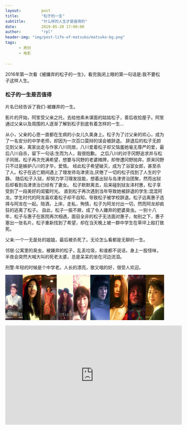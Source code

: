 ```yaml
---
layout:         post
title:          "松子的一生"
subtitle:       "什么样的人生才是值得的"
date:           2019-05-20 17:00:00
author:         "rpl"
header-img: "img/post-life-of-matsuko/matsuko-bg.png" 
tags:
      - 原创
      - 电影

---
```


2016年第一次看《被嫌弃的松子的一生》，看完我闭上眼的第一句话是:我不要松子这样人生。
###  松子的一生是否值得
片名已经告诉了我们-被嫌弃的一生。

影片的开始，阿笙受父亲之托，去给他素未谋面的姑姑松子，善后收拾屋子。阿笙通过父亲以及周围的人逐渐了解到松子到底有着怎样的一生...

从小，父亲的心思一直都在生病的小女儿久美身上。松子为了讨父亲的欢心，成为了一名安分的中学老师，却因为一次百口莫辩的误会被辞退。
辞退后的松子无颜见到父亲，离家出走与作家八川同居，八川爱着松子却又恼羞她毫无尊严的爱，最后八川自杀，留下一句话:生而为人，我很抱歉。
之后八川的对手冈野追求并与松子同居。松子再次充满希望，想要与冈野的老婆摊牌，却惨遭冈野抛弃。原来冈野只不过是嫉妒八川的才华，爱情。
经此松子希望破灭，成为了浴室女郎，甚至杀了人。松子在逃亡期间遇上了理发师岛津贤治,厌倦了一切的松子找到了人生的宁静。
随后松子入狱，却努力学习理发技能，想着出狱与岛津贤治团聚，然而出狱后却看到岛津贤治已经有了妻女。
松子默默离去，后来碰到狱友泽村惠，松子享受到了一段美好的闺蜜时光。
直到松子再次遇到当年导致她被辞退的学生:混混阿龙。学生时代的阿龙喜欢着松子却不自知，导致松子被学校辞退。松子远离惠子选择与阿龙在一起。陪酒，上床，走私，殉情，松子为阿龙付出一切，然而阿龙却疯狂的逃离了松子。
自此，松子一振不厥，成了令人嫌弃的肥婆臭虫。一别十八年，松子与惠子在医院再次相遇，面目全非的松子无法面对惠子，匆别之下，惠子塞出一张名片。松子重新找到了希望，却在当天晚上被一群中学生在草坪上殴打致死。


父亲:一个一无是处的姐姐，最后被杀死了。无论怎么看都是无聊的一生。

邻居:公寓里的臭虫，被嫌弃的松子，乱丢垃圾，和谁都不说话，身上一股怪味，半夜会突然大喊大叫的死老太婆，总是呆呆的坐在河边流泪。

刑警:年轻的时候是个中学老。人长的漂亮，歌又唱的好，很受人欢迎。

![](/img/post-life-of-matsuko/matsuko1.jpg)



<div class="video-container" autoplay="flase">
      <iframe src="http://prucdvp74.bkt.clouddn.com/video/8.mp4"
              frameborder="0" width="560" height="315">
      </iframe>
</div>

